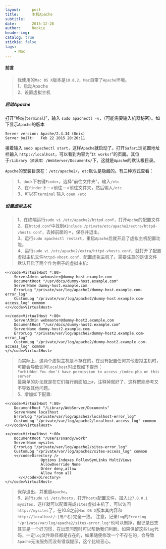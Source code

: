 ```yaml
---
layout:     post
title:      本机Apache
subtitle:   
date:       2015-12-28
author:     Rookie
header-img: 
catalog: true
stickie: false
tags:
    - Mac
---
```


#### 前言

>我使用的`Mac OS X`版本是`10.8.2`，`Mac`自带了`Apache`环境。  
1、启动Apache  
2、设置虚拟主机  

##### 启动Apache

打开“终端(`terminal`)”，输入 `sudo apachectl -v`，（可能需要输入机器秘密）。如下显示`Apache`的版本

```obj-c
Server version: Apache/2.4.34 (Unix)
Server built:   Feb 22 2015 20:20:11
```

接着输入 `sudo apachectl start`，这样`Apache`就启动了。打开`Safari`浏览器地址栏输入 `http://localhost`，可以看到内容为“`It works!`”的页面。其位于`/Library（资源库）/WebServer/Documents/`下，这就是`Apache`的默认根目录。  

`Apache`的安装目录在：`/etc/apache2/`，`etc`默认是隐藏的。有三种方式查看：

>1、`dock`下右键`Finder`，选择"前往文件夹"，输入`/etc`   
2、在`finder`下－>前往－>前往文件夹，然后输入`/etc`  
3、可以在`terminal` 输入 `open /etc` 
 
##### 设置虚拟主机

>1、在终端运行`sudo vi /etc/apache2/httpd.conf`，打开`Apche`的配置文件
2、在`httpd.conf`中找到`#Include /private/etc/apache2/extra/httpd-vhosts.conf`，去掉前面的`＃`，保存并退出。    
3、运行`sudo apachectl restart`，重启`Apache`后就开启了虚拟主机配置功能。  
4、运行`sudo vi /etc/apache2/extra/httpd-vhosts.conf`，就打开了配置虚拟主机文件`httpd-vhost.conf`，配置虚拟主机了。需要注意的是该文件默认开启了两个作为例子的虚拟主机:

```obj-c
<</code>VirtualHost *:80>
    ServerAdmin webmaster@dummy-host.example.com
    DocumentRoot "/usr/docs/dummy-host.example.com"
    ServerName dummy-host.example.com
    ErrorLog "/private/var/log/apache2/dummy-host.example.com-error_log"
    CustomLog "/private/var/log/apache2/dummy-host.example.com-access_log" common
</</code>VirtualHost>

<</code>VirtualHost *:80>
    ServerAdmin webmaster@dummy-host2.example.com
    DocumentRoot "/usr/docs/dummy-host2.example.com"
    ServerName dummy-host2.example.com
    ErrorLog "/private/var/log/apache2/dummy-host2.example.com-error_log"
    CustomLog "/private/var/log/apache2/dummy-host2.example.com-access_log" common
</</code>VirtualHost>
```
>而实际上，这两个虚拟主机是不存在的，在没有配置任何其他虚拟主机时，可能会导致访问`localhost`时出现如下提示：  
  `Forbidden You don't have permission to access /index.php on this server`  
>最简单的办法就是在它们每行前面加上`#`，注释掉就好了，这样既能参考又不导致其他问题。  
5、增加如下配置:

```obj-c
<</code>VirtualHost *:80>
    DocumentRoot "/Library/WebServer/Documents"
    ServerName localhost
    ErrorLog "/private/var/log/apache2/localhost-error_log"
    CustomLog "/private/var/log/apache2/localhost-access_log" common
</</code>VirtualHost>
 
<</code>VirtualHost *:80>
    DocumentRoot "/Users/snandy/work"
    ServerName mysites
    ErrorLog "/private/var/log/apache2/sites-error_log"
    CustomLog "/private/var/log/apache2/sites-access_log" common
    <</code>Directory />
                Options Indexes FollowSymLinks MultiViews
                AllowOverride None
                Order deny,allow
                Allow from all
      </</code>Directory>
</</code>VirtualHost>
```
>保存退出，并重启`Apache`。  
6、运行`sudo vi /etc/hosts`，打开`hosts`配置文件，加入`127.0.0.1 mysites`，这样就可以配置完成`sites`虚拟主机了，可以访问`http://mysites`了，在10.8之前`Mac OS X`版本其内容和`http://localhost/~[用户名]`完全一致。
注意，记录`log`的`ErrorLog "/private/var/log/apache2/sites-error_log"`也可以删掉，但记录日志其实是一个好习惯，在出现问题时可以帮助我们判断。如果保留这些`log`代码，一定`log`文件路径都是存在的，如果随便修改一个不存在的，会导致`Apache`无法服务而没有错误提示，这个比较恶心。





